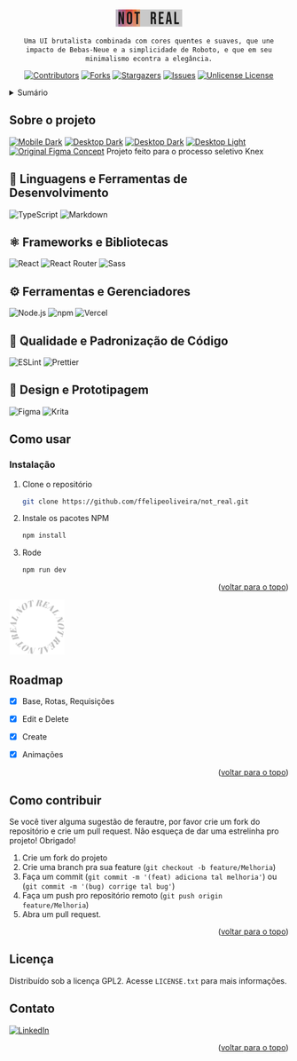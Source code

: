 <!-- See: https://github.com/othneildrew/Best-README-Template/pull/73 -->
<a id="readme-top"></a>
<!-- PROJECT LOGO -->
<br />
<div align="center">
  <a href="https://github.com/ffelipeoliveira/not_real">
    <img src="public/logo.svg" alt="Logo" width="120">
  </a>


  <p align="center">
  
    Uma UI brutalista combinada com cores quentes e suaves, que une impacto de Bebas-Neue e a simplicidade de Roboto, e que em seu minimalismo econtra a elegância.
  </p>

  [![Contributors][contributors-shield]][contributors-url]
  [![Forks][forks-shield]][forks-url]
  [![Stargazers][stars-shield]][stars-url]
  [![Issues][issues-shield]][issues-url]
  [![Unlicense License][license-shield]][license-url]
</div>



<!-- TABLE OF CONTENTS -->
<details>
  <summary>Sumário</summary>
  <ol>
    <li>
      <a href="#sobre-o-projeto">Sobre o projeto</a>
      <ul>
        <li><a href="#feito-com">Feito com</a></li>
      </ul>
    </li>
    <li>
      <a href="#começando">Começando</a>
      <ul>
        <li><a href="#prerequisitos">Pré-requisitos</a></li>
        <li><a href="#installation">Instalação</a></li>
      </ul>
    </li>
    <li><a href="#usage">Como usar</a></li>
  </ol>
</details>



<!-- ABOUT THE PROJECT -->
## Sobre o projeto

[![Mobile Dark][product-screenshot]](https://ibb.co/nMZDB7Pz)
[![Desktop Dark][product-screenshot]](https://ibb.co/JWjf9sd0)
[![Desktop Dark][product-screenshot]](https://ibb.co/xtv1nt89)
[![Desktop Light][product-screenshot]](https://ibb.co/ZRvF59Sx)
[![Original Figma Concept][product-screenshot]](https://ibb.co/gbRqT6sg)
Projeto feito para o processo seletivo Knex




## 🧠 Linguagens e Ferramentas de Desenvolvimento
![TypeScript](https://img.shields.io/badge/TypeScript-007ACC?style=for-the-badge&logo=typescript&logoColor=white)
![Markdown](https://img.shields.io/badge/Markdown-000000?style=for-the-badge&logo=markdown&logoColor=white)

## ⚛️ Frameworks e Bibliotecas
![React](https://img.shields.io/badge/React.js-61DAFB?style=for-the-badge&logo=react&logoColor=black)
![React Router](https://img.shields.io/badge/React_Router-CA4245?style=for-the-badge&logo=react-router&logoColor=white)
![Sass](https://img.shields.io/badge/Sass-CC6699?style=for-the-badge&logo=sass&logoColor=white)

## ⚙️ Ferramentas e Gerenciadores
![Node.js](https://img.shields.io/badge/Node%20js-339933?style=for-the-badge&logo=nodedotjs&logoColor=white)
![npm](https://img.shields.io/badge/npm-CB3837?style=for-the-badge&logo=npm&logoColor=white)
![Vercel](https://img.shields.io/badge/Vercel-000000?style=for-the-badge&logo=vercel&logoColor=white)

## 🧹 Qualidade e Padronização de Código
![ESLint](https://img.shields.io/badge/eslint-3A33D1?style=for-the-badge&logo=eslint&logoColor=white)
![Prettier](https://img.shields.io/badge/prettier-1A2C34?style=for-the-badge&logo=prettier&logoColor=F7BA3E)

## 🎨 Design e Prototipagem
![Figma](https://img.shields.io/badge/Figma-F24E1E?style=for-the-badge&logo=figma&logoColor=white)
![Krita](https://img.shields.io/badge/Krita-203759?style=for-the-badge&logo=krita&logoColor=EEF37B)



<!-- GETTING STARTED -->
## Como usar

### Instalação

1. Clone o repositório
   ```sh
   git clone https://github.com/ffelipeoliveira/not_real.git
   ```
2. Instale os pacotes NPM
   ```sh
   npm install
   ```

3. Rode 
   ```sh
   npm run dev
   ```


<p align="right">(<a href="#readme-top">voltar para o topo</a>)</p>


<img src="public/loading-dark.png" style="width: 100px"/>

<!-- ROADMAP -->

## Roadmap
- [x] Base, Rotas, Requisições
- [x] Edit e Delete
- [x] Create
- [x] Animações


<p align="right">(<a href="#readme-top">voltar para o topo</a>)</p>

<!-- CONTRIBUTING -->
## Como contribuir

Se você tiver alguma sugestão de ferautre, por favor crie um fork do repositório e crie um pull request. Não esqueça de dar uma estrelinha pro projeto! Obrigado!

1. Crie um fork do projeto
2. Crie uma branch pra sua feature (`git checkout -b feature/Melhoria`)
3. Faça um commit (`git commit -m '(feat) adiciona tal melhoria'`) ou (`git commit -m '(bug) corrige tal bug'`)
4. Faça um push pro repositório remoto (`git push origin feature/Melhoria`)
5. Abra um pull request.

<p align="right">(<a href="#readme-top">voltar para o topo</a>)</p>



<!-- LICENSE -->
## Licença

Distribuído sob a licença GPL2. Acesse `LICENSE.txt` para mais informações.





<!-- CONTACT -->
## Contato

[![LinkedIn][linkedin-shield]][linkedin-url]

<p align="right">(<a href="#readme-top">voltar para o topo</a>)</p>


<!-- MARKDOWN LINKS & IMAGES -->
<!-- https://www.markdownguide.org/basic-syntax/#reference-style-links -->
[contributors-shield]: https://img.shields.io/github/contributors/ffelipeoliveira/not_real.svg?style=for-the-badge
[contributors-url]: https://github.com/ffelipeoliveira/not_real/graphs/contributors
[forks-shield]: https://img.shields.io/github/forks/ffelipeoliveira/not_real.svg?style=for-the-badge
[forks-url]: https://github.com/ffelipeoliveira/not_real/network/members
[stars-shield]: https://img.shields.io/github/stars/ffelipeoliveira/not_real.svg?style=for-the-badge
[stars-url]: https://github.com/ffelipeoliveira/not_real/stargazers
[issues-shield]: https://img.shields.io/github/issues/ffelipeoliveira/not_real.svg?style=for-the-badge
[issues-url]: https://github.com/ffelipeoliveira/not_real/issues
[license-shield]: https://img.shields.io/github/license/ffelipeoliveira/not_real.svg?style=for-the-badge
[license-url]: https://github.com/ffelipeoliveira/not_real/blob/master/LICENSE.txt
[linkedin-shield]: https://img.shields.io/badge/-LinkedIn-black.svg?style=for-the-badge&logo=linkedin&colorB=555
[linkedin-url]: https://linkedin.com/in/francisco-felipe-vieira-oliveira-b24152236/
[product-screenshot]: https://github.com/user-attachments/assets/b513ebc8-1298-415d-9c8b-e2cd78f056e4
[React.js]: https://img.shields.io/badge/React-20232A?style=for-the-badge&logo=react&logoColor=61DAFB
[React-url]: https://reactjs.org/
[Angular-url]: https://angular.io/
[Svelte.dev]: https://img.shields.io/badge/Svelte-4A4A55?style=for-the-badge&logo=svelte&logoColor=FF3E00
[Svelte-url]: https://svelte.dev/
[Laravel.com]: https://img.shields.io/badge/Laravel-FF2D20?style=for-the-badge&logo=laravel&logoColor=white
